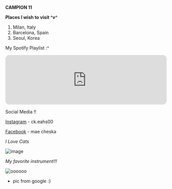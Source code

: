 **CAMPION 11**

**Places I wish to visit ^v^**

1. Milan, Italy
2. Barcelona, Spain
3. Seoul, Korea

My Spotify Playlist :^

<iframe style="border-radius:12px" src="https://open.spotify.com/embed/playlist/3bzEA2WzAmLYS1M9jb53UN?utm_source=generator&theme=0" width="100%" height="155" frameBorder="0" allowfullscreen="" allow="autoplay; clipboard-write; encrypted-media; fullscreen; picture-in-picture" loading="lazy"></iframe> 


Social Media !!

[Instagram](https://www.instagram.com/ck.eahs00/) - ck.eahs00

[Facebook](https://www.facebook.com/cheskahicheska) - mae cheska

*I Love Cats*

![image](https://github.com/user-attachments/assets/fb8781e2-220f-47ff-bc85-619581a13a7c)

*My favorite instrument!!!*

![oooooo](https://mandolinluthier.com/images/philippine_banduria2.webp) 

- pic from google :}


 


